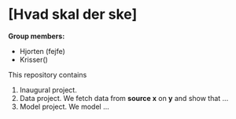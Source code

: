 # \[Hvad skal der ske\]

**Group members:**
- Hjorten (fejfe)
- Krisser()

This repository contains  
1. Inaugural project. 
2. Data project. We fetch data from **source x** on **y** and show that ...
3. Model project. We model ...

